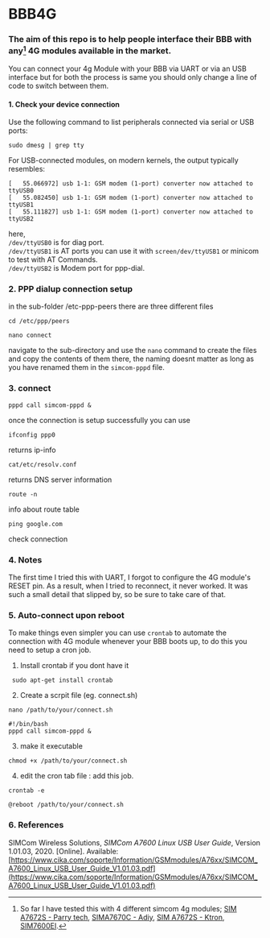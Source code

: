 # BBB4G

### The aim of this repo is to help people interface their BBB with any[^1] 4G modules available in the market. 
You can connect your 4g Module with your BBB via UART or via an USB interface but for both the process is same you should only change a line of code to switch between them.  
#### 1. Check your device connection 
Use the following command to list peripherals connected via serial or USB ports:
```console
sudo dmesg | grep tty
```
For USB-connected modules, on modern kernels, the output typically resembles: 
```
[   55.066972] usb 1-1: GSM modem (1-port) converter now attached to ttyUSB0
[   55.082450] usb 1-1: GSM modem (1-port) converter now attached to ttyUSB1
[   55.111827] usb 1-1: GSM modem (1-port) converter now attached to ttyUSB2
```
here, <br> ```/dev/ttyUSB0``` is for diag port.
<br> ```/dev/ttyUSB1``` is AT ports you can use it with ```screen/dev/ttyUSB1``` or minicom to test with AT Commands.
<br> ```/dev/ttyUSB2``` is Modem port for ppp-dial.

### 2. PPP dialup connection setup 
in the sub-folder /etc-ppp-peers there are three different files
```console
cd /etc/ppp/peers
```
```console
nano connect
```
navigate to the sub-directory and use the ```nano``` command to create the files and copy the contents of them there, the naming doesnt matter as long as you have renamed them in the ```simcom-pppd``` file. 
### 3. connect 
```console
pppd call simcom-pppd &
```
once the connection is setup successfully you can use 
```console
ifconfig ppp0  
```
returns ip-info
```console
cat/etc/resolv.conf 
```
returns DNS server information
```console
route -n 
```
info about route table
```console
ping google.com 
```
check connection 

### 4. Notes
The first time I tried this with UART, I forgot to configure the 4G module's RESET pin. As a result, when I tried to reconnect, it never worked. It was such a small detail that slipped by, so be sure to take care of that.

### 5. Auto-connect upon reboot 
To make things even simpler you can use ```crontab``` to automate the connection with 4G module whenever your BBB boots up, to do this you need to setup a cron job.
1. Install crontab if you dont have it <br>
 ```console
  sudo apt-get install crontab
 ```
2. Create a scrpit file (eg. connect.sh)
```console
nano /path/to/your/connect.sh
```
```console
#!/bin/bash
pppd call simcom-pppd &
```
3. make it executable
```console
chmod +x /path/to/your/connect.sh
```
4. edit the cron tab file : add this job.
```console
crontab -e
```
```console
@reboot /path/to/your/connect.sh
```

### 6. References 
SIMCom Wireless Solutions, *SIMCom A7600 Linux USB User Guide*, Version 1.01.03, 2020. [Online]. Available: [https://www.cika.com/soporte/Information/GSMmodules/A76xx/SIMCOM_A7600_Linux_USB_User_Guide_V1.01.03.pdf](https://www.cika.com/soporte/Information/GSMmodules/A76xx/SIMCOM_A7600_Linux_USB_User_Guide_V1.01.03.pdf)

[^1]: So far I have tested this with 4 different simcom 4g modules; [SIM A7672S - Parry tech](https://www.parrytech.net/pdfs/estore/4g-lte-cat-1-modem.pdf), [SIMA7670C - Adiy](https://adiy.in/shop/a7670c-4g-breakout-board/?srsltid=AfmBOoqGAMsl9KBrl2Gx2uHFHVRvCCSguIOWmV_AcQ0x4-Kk-XLMXUrF), [SIM A7672S - Ktron](https://www.ktron.in/product/sim-a7672s-4g-lte-2g-gnss-development-board/?utm_term&utm_campaign=smartShoppingAds4&utm_source=adwords&utm_medium=ppc&hsa_acc=6332829093&hsa_cam=18276269511&hsa_grp&hsa_ad&hsa_src=x&hsa_tgt&hsa_kw&hsa_mt&hsa_net=adwords&hsa_ver=3&gad_source=1&gclid=Cj0KCQiApNW6BhD5ARIsACmEbkVmTxbHn7FiiNSSl078muuBzfWbqwM-O2sGqrxkNcrQA1QrzrupDJkaAghKEALw_wcB&v=c86ee0d9d7ed), [SIM7600EI](https://www.rhydolabz.com/sim7600ei-4g-3g-2g-gsm-gprs-gps-uart-modem-rhydolabz?srsltid=AfmBOoordT3QPU8fbNfE2PBF830dnxGE7TgfpFVYpGTon-wg9q-JQuDa).
